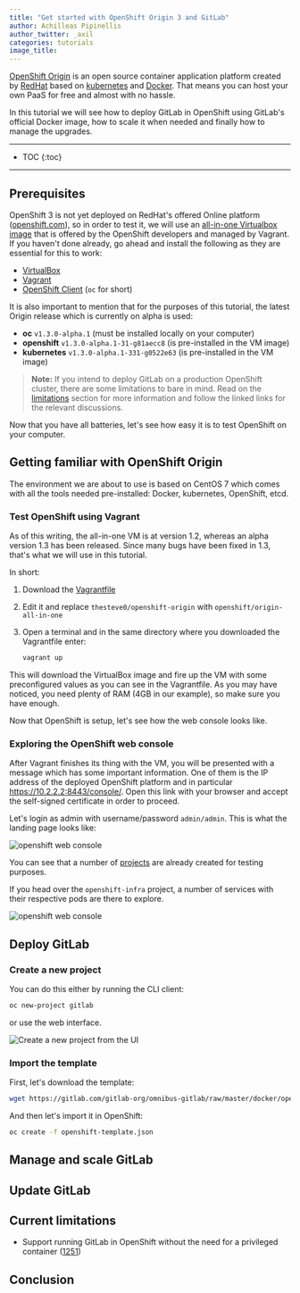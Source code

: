 ```yaml
---
title: "Get started with OpenShift Origin 3 and GitLab"
author: Achilleas Pipinellis
author_twitter: _axil
categories: tutorials
image_title:
---
```


[OpenShift Origin][openshift] is an open source container application
platform created by [RedHat] based on [kubernetes] and [Docker]. That means
you can host your own PaaS for free and almost with no hassle.

In this tutorial we will see how to deploy GitLab in OpenShift using GitLab's
official Docker image, how to scale it when needed and finally how to manage
the upgrades.

<!-- more -->

---

- TOC
{:toc}

---

## Prerequisites

OpenShift 3 is not yet deployed on RedHat's offered Online platform ([openshift.com]),
so in order to test it, we will use an [all-in-one Virtualbox image][vm] that is
offered by the OpenShift developers and managed by Vagrant. If you haven't done
already, go ahead and install the following as they are essential for this to
work:

- [VirtualBox]
- [Vagrant]
- [OpenShift Client][oc] (`oc` for short)

It is also important to mention that for the purposes of this tutorial, the
latest Origin release which is currently on alpha is used:

- **oc** `v1.3.0-alpha.1` (must be installed locally on your computer)
- **openshift** `v1.3.0-alpha.1-31-g81aecc8` (is pre-installed in the VM image)
- **kubernetes** `v1.3.0-alpha.1-331-g0522e63` (is pre-installed in the VM image)

> **Note:**
If you intend to deploy GitLab on a production OpenShift cluster, there are some
limitations to bare in mind. Read on the [limitations](#current-limitations)
section for more information and follow the linked links for the relevant
discussions.

Now that you have all batteries, let's see how easy it is to test OpenShift
on your computer.

## Getting familiar with OpenShift Origin

The environment we are about to use is based on CentOS 7 which comes with all
the tools needed pre-installed: Docker, kubernetes, OpenShift, etcd.

### Test OpenShift using Vagrant

As of this writing, the all-in-one VM is at version 1.2, whereas an alpha
version 1.3 has been released. Since many bugs have been fixed in 1.3, that's
what we will use in this tutorial.

In short:

1. Download the [Vagrantfile]
1. Edit it and replace `thesteve0/openshift-origin` with `openshift/origin-all-in-one`
1. Open a terminal and in the same directory where you downloaded the Vagrantfile
   enter:

   ```sh
   vagrant up
   ```

This will download the VirtualBox image and fire up the VM with some preconfigured
values as you can see in the Vagrantfile. As you may have noticed, you need
plenty of RAM (4GB in our example), so make sure you have enough.

Now that OpenShift is setup, let's see how the web console looks like.

### Exploring the OpenShift web console

After Vagrant finishes its thing with the VM, you will be presented with a
message which has some important information. One of them is the IP address
of the deployed OpenShift platform and in particular <https://10.2.2.2:8443/console/>.
Open this link with your browser and accept the self-signed certificate in
order to proceed.

Let's login as admin with username/password `admin/admin`. This is what the
landing page looks like:

![openshift web console](/images/blogimages/get-started-with-openshift-origin-3-and-gitlab/web-console.png)

You can see that a number of [projects] are already created for testing purposes.

If you head over the `openshift-infra` project, a number of services with their
respective pods are there to explore.

![openshift web console](/images/blogimages/get-started-with-openshift-origin-3-and-gitlab/openshift-infra-project.png)

## Deploy GitLab



### Create a new project

You can do this either by running the CLI client:

```bash
oc new-project gitlab
```

or use the web interface.

![Create a new project from the UI](/images/blogimages/get-started-with-openshift-origin-3-and-gitlab/create-project-ui.png)

### Import the template

First, let's download the template:

```bash
wget https://gitlab.com/gitlab-org/omnibus-gitlab/raw/master/docker/openshift-template.json
```

And then let's import it in OpenShift:

```bash
oc create -f openshift-template.json
```

## Manage and scale GitLab

## Update GitLab


## Current limitations

- Support running GitLab in OpenShift without the need for a privileged container ([1251])

## Conclusion

[RedHat]: https://www.redhat.com/en "RedHat website"
[openshift]: https://www.openshift.org "OpenShift Origin website"
[vm]: https://www.openshift.org/vm/ "OpenShift All-in-one VM"
[vm-new]: https://atlas.hashicorp.com/openshift/boxes/origin-all-in-one "Official OpenShift Vagrant box on Atlas"
[template]: https://gitlab.com/gitlab-org/omnibus-gitlab/blob/master/docker/openshift-template.json "OpenShift template for GitLab"
[openshift.com]: https://openshift.com "OpenShift Online"
[kubernetes]: http://kubernetes.io/ "Kubernetes website"
[Docker]: https://www.docker.com "Docker website"
[oc]: https://docs.openshift.org/latest/cli_reference/get_started_cli.html "oc CLI documentation"
[1251]: https://gitlab.com/gitlab-org/omnibus-gitlab/issues/1251
[VirtualBox]: https://www.virtualbox.org/wiki/Downloads "VirtualBox downloads"
[Vagrant]: https://www.vagrantup.com/downloads.html "Vagrant downloads"
[Vagrantfile]: https://www.openshift.org/vm/Vagrantfile "OpenShift Vagrantfile"
[projects]: https://docs.openshift.org/latest/dev_guide/projects.html "Projects overview"
